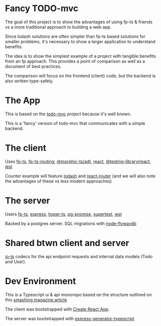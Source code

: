 # Fancy TODO-mvc

The goal of this project is to show the advantages of using fp-ts & friends vs a more traditional approach to building a web app.

Since lodash solutions are often simpler than fp-ts based solutions for smaller problems, it's necessary to show a larger application to understand benefits.

The idea is to show the simplest example of a project with tangible benefits from an fp approach. This provides a point of comparison as well as a document of best practices.

The comparison will focus on the frontend (client) code, but the backend is also written type-safely.

# The App

This is based on the [todo-mvc](http://todomvc.com/) project because it's well known.

This is a 'fancy' version of todo-mvc that communicates with a simple backend.

# The client

Uses [fp-ts](https://github.com/gcanti/fp-ts), [fp-ts-routing](https://github.com/gcanti/fp-ts-routing), [@morphic-ts/adt](https://github.com/sledorze/morphic-ts), [react](https://github.com/facebook/react), [@testing-library/react](https://github.com/testing-library/react-testing-library), [jest](https://github.com/facebook/jest)

Counter example will feature [lodash](https://github.com/lodash/lodash) and [react-router](https://github.com/ReactTraining/react-router) (and we will also note the advantages of these vs less modern approaches)

# The server

Users [fp-ts](https://github.com/gcanti/fp-ts), [express](https://github.com/expressjs/express), [hyper-ts](https://github.com/gcanti/hyper-ts), [pg-promise](https://github.com/vitaly-t/pg-promise), [supertest](https://github.com/visionmedia/supertest), [jest](https://github.com/facebook/jest)

Backed by a postgres server. SQL migrations with [node-flywaydb](https://github.com/markgardner/node-flywaydb)

# Shared btwn client and server

[io-ts](https://github.com/gcanti/io-ts) codecs for the api endpoint requests and internal data models (Todo and User).

# Dev Environment

This is a Typescript ui & api monorepo based on the structure outlined on this [smashing magazine article](https://www.smashingmagazine.com/2019/07/yarn-workspaces-organize-project-codebase-pro/)

The client was bootstrapped with [Create React App](https://github.com/facebook/create-react-app).

The server was bootstrapped with [express-generator-typescript](https://github.com/seanpmaxwell/express-generator-typescript)

